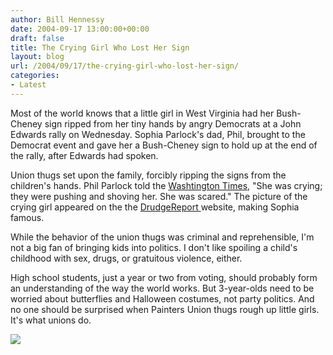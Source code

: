 ```yaml
---
author: Bill Hennessy
date: 2004-09-17 13:00:00+00:00
draft: false
title: The Crying Girl Who Lost Her Sign
layout: blog
url: /2004/09/17/the-crying-girl-who-lost-her-sign/
categories:
- Latest
---
```


Most of the world knows that a little girl in West Virginia had her Bush-Cheney sign ripped from her tiny hands by angry Democrats at a John Edwards rally on Wednesday. Sophia Parlock's dad, Phil, brought to the Democrat event and gave her a Bush-Cheney sign to hold up at the end of the rally, after Edwards had spoken. 




Union thugs set upon the family, forcibly ripping the signs from the children's hands. Phil Parlock told the [Washtington Times](https://www.washtimes.com/national/20040917-010155-8041r.htm), "She was crying; they were pushing and shoving her. She was scared." The picture of the crying girl appeared on the the [DrudgeReport ](https://www.drudgereport.com)website, making Sophia famous.




While the behavior of the union thugs was criminal and reprehensible, I'm not a big fan of bringing kids into politics. I don't like spoiling a child's childhood with sex, drugs, or gratuitous violence, either.




High school students, just a year or two from voting, should probably form an understanding of the way the world works. But 3-year-olds need to be worried about butterflies and Halloween costumes, not party politics. And no one should be surprised when Painters Union thugs rough up little girls. It's what unions do.




  


![](https://blog.billhennessy.com/aggbug.aspx?PostID=564)

